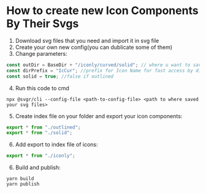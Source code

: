 # How to create new Icon Components By Their Svgs

1. Download svg files that you need and import it in svg file
2. Create your own new config(you can dublicate some of them)
3. Change parameters:

```javascript
const outDir = BaseDir + "/iconly/curved/solid"; // where u want to save transformed icon components
const dirPrefix = "IcCur"; //prefix for Icon Name for fast access by directory
const solid = true; //false if outlined
```

4. Run this code to cmd

```console
npx @svgr/cli --config-file <path-to-config-file> <path to where saved your svg files>
```

5. Create index file on your folder and export your icon components:

```javascript
export * from "./outlined";
export * from "./solid";
```

6. Add export to index file of icons:

```javascript
export * from "./iconly";
```

6. Build and publish:

```console
yarn build
yarn publish
```
